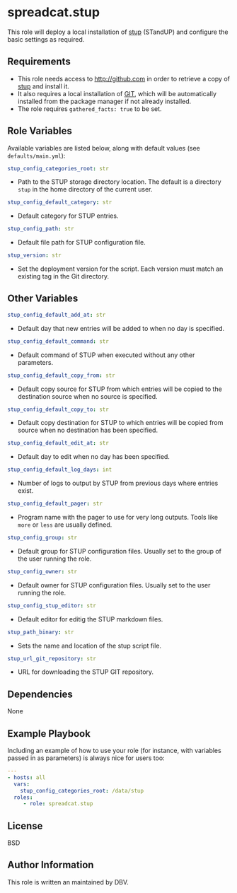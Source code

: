 # spreadcat.stup

This role will deploy a local installation of [stup][#github] (STandUP) and configure the basic settings as required.

## Requirements

* This role needs access to <http://github.com> in order to retrieve a copy of [stup][#github] and install it.
* It also requires a local installation of [GIT][#git], which will be automatically installed from the package manager if not already installed.
* The role requires `gathered_facts: true` to be set.

## Role Variables

Available variables are listed below, along with default values (see `defaults/main.yml`):

```yaml
stup_config_categories_root: str
```

* Path to the STUP storage directory location. The default is a directory `stup` in the home directory of the current user.

```yaml
stup_config_default_category: str
```

* Default category for STUP entries.

```yaml
stup_config_path: str
```

* Default file path for STUP configuration file.

```yaml
stup_version: str
```

* Set the deployment version for the script. Each version must match an existing tag in the Git directory.

## Other Variables

```yaml
stup_config_default_add_at: str
```

* Default day that new entries will be added to when no day is specified.

```yaml
stup_config_default_command: str
```

* Default command of STUP when executed without any other parameters.

```yaml
stup_config_default_copy_from: str
```

* Default copy source for STUP from which entries will be copied to the destination source when no source is specified.

```yaml
stup_config_default_copy_to: str
```

* Default copy destination for STUP to which entries will be copied from source when no destination has been specified.

```yaml
stup_config_default_edit_at: str
```

* Default day to edit when no day has been specified.

```yaml
stup_config_default_log_days: int
```

* Number of logs to output by STUP from previous days where entries exist.

```yaml
stup_config_default_pager: str
```

* Program name with the pager to use for very long outputs. Tools like `more` or `less` are usually defined.

```yaml
stup_config_group: str
```

* Default group for STUP configuration files. Usually set to the group of the user running the role.

```yaml
stup_config_owner: str
```

* Default owner for STUP configuration files. Usually set to the user running the role.

```yaml
stup_config_stup_editor: str
```

* Default editor for editig the STUP markdown files.

```yaml
stup_path_binary: str
```

* Sets the name and location of the stup script file.

```yaml
stup_url_git_repository: str
```

* URL for downloading the STUP GIT repository.

## Dependencies

None

## Example Playbook

Including an example of how to use your role (for instance, with variables passed in as parameters) is always nice for users too:

```yaml
---
- hosts: all
  vars:
    stup_config_categories_root: /data/stup
  roles:
     - role: spreadcat.stup
```

## License

BSD

## Author Information

This role is written an maintained by DBV.

[#github]: https://github.com/iridakos/stup
[#git]: https://git-scm.com/
